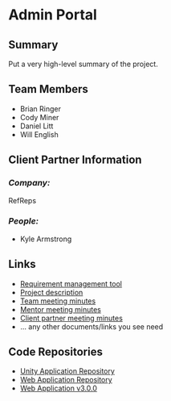 # Admin Portal

## **Summary**

Put a very high-level summary of the project.

## **Team Members**

- Brian Ringer
- Cody Miner
- Daniel Litt
- Will English

## **Client Partner Information**

### *Company:*
RefReps

### *People:*
- Kyle Armstrong

## **Links**

- [Requirement management tool](https://freedcamp.com/view/2825284/tasks)
- [Project description](ProjectDescription.md)
- [Team meeting minutes](MeetingMinutes/Team)
- [Mentor meeting minutes](MeetingMinutes/Mentor)
- [Client partner meeting minutes](MeetingMinutes/ClientPartner)
- ... any other documents/links you see need

## **Code Repositories**

- [Unity Application Repository](https://github.com/shadopawn/ref-reps)
- [Web Application Repository](https://github.com/shadopawn/admin-portal-web-app)
- [Web Application v3.0.0](https://github.com/shadopawn/admin-portal-web-app/releases/tag/v3.0.0)


